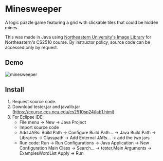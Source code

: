 # Minesweeper
A logic puzzle game featuring a grid with clickable tiles that could be hidden mines.

This was made in Java using [Northeastern University's Image Library](https://course.ccs.neu.edu/cs2510h/image-doc.html) for Northeastern's CS2510 course. By instructor policy, source code can be accessed only by request.

## Demo
![minesweeper](https://github.com/user-attachments/assets/1c8d2a93-e2ed-4c5e-9d58-34acf1a207b0)

## Install
1. Request source code.
2. Download tester.jar and javalib.jar (https://course.ccs.neu.edu/cs2510sp24/lab1.html).
3. For Eclipse IDE:
   - File menu -> New -> Java Project
   - Import source code
   - Add JARs: Build Path -> Configure Build Path... -> Java Build Path -> Libraries -> Classpath -> Add External JARs... -> add the two jars
   - Run code: Run -> Run Configurations -> Java Application -> New Configuration Main Class -> Search... -> tester.Main Arguments -> ExamplesWordList Apply -> Run

